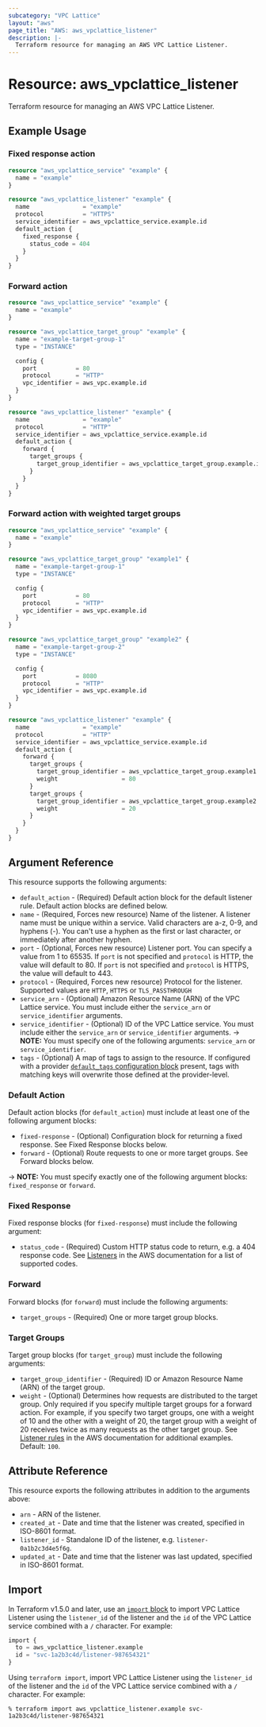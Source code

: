 ```yaml
---
subcategory: "VPC Lattice"
layout: "aws"
page_title: "AWS: aws_vpclattice_listener"
description: |-
  Terraform resource for managing an AWS VPC Lattice Listener.
---
```


# Resource: aws_vpclattice_listener

Terraform resource for managing an AWS VPC Lattice Listener.

## Example Usage

### Fixed response action

```terraform
resource "aws_vpclattice_service" "example" {
  name = "example"
}

resource "aws_vpclattice_listener" "example" {
  name               = "example"
  protocol           = "HTTPS"
  service_identifier = aws_vpclattice_service.example.id
  default_action {
    fixed_response {
      status_code = 404
    }
  }
}
```

### Forward action

```terraform
resource "aws_vpclattice_service" "example" {
  name = "example"
}

resource "aws_vpclattice_target_group" "example" {
  name = "example-target-group-1"
  type = "INSTANCE"

  config {
    port           = 80
    protocol       = "HTTP"
    vpc_identifier = aws_vpc.example.id
  }
}

resource "aws_vpclattice_listener" "example" {
  name               = "example"
  protocol           = "HTTP"
  service_identifier = aws_vpclattice_service.example.id
  default_action {
    forward {
      target_groups {
        target_group_identifier = aws_vpclattice_target_group.example.id
      }
    }
  }
}
```

### Forward action with weighted target groups

```terraform
resource "aws_vpclattice_service" "example" {
  name = "example"
}

resource "aws_vpclattice_target_group" "example1" {
  name = "example-target-group-1"
  type = "INSTANCE"

  config {
    port           = 80
    protocol       = "HTTP"
    vpc_identifier = aws_vpc.example.id
  }
}

resource "aws_vpclattice_target_group" "example2" {
  name = "example-target-group-2"
  type = "INSTANCE"

  config {
    port           = 8080
    protocol       = "HTTP"
    vpc_identifier = aws_vpc.example.id
  }
}

resource "aws_vpclattice_listener" "example" {
  name               = "example"
  protocol           = "HTTP"
  service_identifier = aws_vpclattice_service.example.id
  default_action {
    forward {
      target_groups {
        target_group_identifier = aws_vpclattice_target_group.example1.id
        weight                  = 80
      }
      target_groups {
        target_group_identifier = aws_vpclattice_target_group.example2.id
        weight                  = 20
      }
    }
  }
}
```

## Argument Reference

This resource supports the following arguments:

* `default_action` - (Required) Default action block for the default listener rule. Default action blocks are defined below.
* `name` - (Required, Forces new resource) Name of the listener. A listener name must be unique within a service. Valid characters are a-z, 0-9, and hyphens (-). You can't use a hyphen as the first or last character, or immediately after another hyphen.
* `port` - (Optional, Forces new resource) Listener port. You can specify a value from 1 to 65535. If `port` is not specified and `protocol` is HTTP, the value will default to 80. If `port` is not specified and `protocol` is HTTPS, the value will default to 443.
* `protocol` - (Required, Forces new resource) Protocol for the listener. Supported values are `HTTP`, `HTTPS` or `TLS_PASSTHROUGH`
* `service_arn` - (Optional) Amazon Resource Name (ARN) of the VPC Lattice service. You must include either the `service_arn` or `service_identifier` arguments.
* `service_identifier` - (Optional) ID of the VPC Lattice service. You must include either the `service_arn` or `service_identifier` arguments.
-> **NOTE:** You must specify one of the following arguments: `service_arn` or `service_identifier`.
* `tags` - (Optional) A map of tags to assign to the resource. If configured with a provider [`default_tags` configuration block](/docs/providers/aws/index.html#default_tags-configuration-block) present, tags with matching keys will overwrite those defined at the provider-level.

### Default Action

Default action blocks (for `default_action`) must include at least one of the following argument blocks:

* `fixed-response` - (Optional) Configuration block for returning a fixed response. See Fixed Response blocks below.
* `forward` - (Optional) Route requests to one or more target groups. See Forward blocks below.

-> **NOTE:** You must specify exactly one of the following argument blocks: `fixed_response` or `forward`.

### Fixed Response

Fixed response blocks (for `fixed-response`) must include the following argument:

* `status_code` - (Required) Custom HTTP status code to return, e.g. a 404 response code. See [Listeners](https://docs.aws.amazon.com/vpc-lattice/latest/ug/listeners.html) in the AWS documentation for a list of supported codes.

### Forward

Forward blocks (for `forward`) must include the following arguments:

* `target_groups` - (Required) One or more target group blocks.

### Target Groups

Target group blocks (for `target_group`) must include the following arguments:

* `target_group_identifier` - (Required) ID or Amazon Resource Name (ARN) of the target group.
* `weight` - (Optional) Determines how requests are distributed to the target group. Only required if you specify multiple target groups for a forward action. For example, if you specify two target groups, one with a
weight of 10 and the other with a weight of 20, the target group with a weight of 20 receives twice as many requests as the other target group. See [Listener rules](https://docs.aws.amazon.com/vpc-lattice/latest/ug/listeners.html#listener-rules) in the AWS documentation for additional examples. Default: `100`.

## Attribute Reference

This resource exports the following attributes in addition to the arguments above:

* `arn` - ARN of the listener.
* `created_at` - Date and time that the listener was created, specified in ISO-8601 format.
* `listener_id` - Standalone ID of the listener, e.g. `listener-0a1b2c3d4e5f6g`.
* `updated_at` - Date and time that the listener was last updated, specified in ISO-8601 format.

## Import

In Terraform v1.5.0 and later, use an [`import` block](https://developer.hashicorp.com/terraform/language/import) to import VPC Lattice Listener using the `listener_id` of the listener and the `id` of the VPC Lattice service combined with a `/` character. For example:

```terraform
import {
  to = aws_vpclattice_listener.example
  id = "svc-1a2b3c4d/listener-987654321"
}
```

Using `terraform import`, import VPC Lattice Listener using the `listener_id` of the listener and the `id` of the VPC Lattice service combined with a `/` character. For example:

```console
% terraform import aws_vpclattice_listener.example svc-1a2b3c4d/listener-987654321
```
